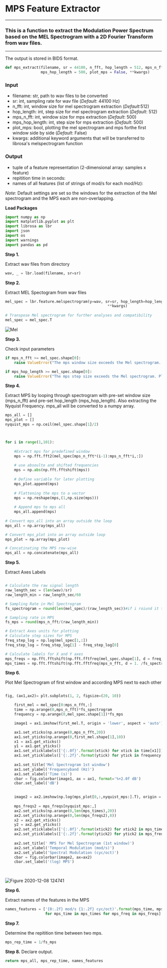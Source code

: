 # MPS Feature Extractor
***

### This is a function to extract the Modulation Power Spectrum based on the MEL Spectrogram with a 2D Fourier Transform from wav files. 
***

The output is stored in BIDS format. 



```python
def mps_extract(filename, sr = 44100, n_fft, hop_length = 512, mps_n_fft = 500, 
                mps_hop_length = 500, plot_mps = False, **kwargs) 
```
    
### Input

- filename:        str, path to wav files to be converted
- sr:              int, sampling rate for wav file (*Default*: 44100 Hz)
- n_fft:           int, window size for mel spectrogram extraction (*Default*:512)
- hop_length:      int, step size for mel spectrogram extraction (*Default*: 512)
- mps_n_fft:       int, window size for mps extraction (*Default*: 500)
- mps_hop_length:  int, step size for mps extraction (*Default*: 500)
- plot_mps:        bool, plotting the mel spectrogram and mps forthe first window side by side (*Default*: False)
- kwargs:          additional keyword arguments that will be transferred to librosa's melspectrogram function

### Output

- tuple of a feature representation (2-dimensional array: samples x feature)
- repitition time in seconds: 
- names of all features (list of strings of mod/s for each mod/Hz):   
   
*Note*: Default settings are set so the windows for the extraction of the Mel spectrogram and the MPS each are non-overlapping.

**Load Packages**


```python
import numpy as np
import matplotlib.pyplot as plt
import librosa as lbr
import json
import os
import warnings            
import pandas as pd 
```

**Step 1.**

Extract wav files from directory


```python
wav, _ = lbr.load(filename, sr=sr) 
```

**Step 2.**

Extract MEL Spectogram from wav files


```python
mel_spec = lbr.feature.melspectrogram(y=wav, sr=sr, hop_length=hop_length,
                                              **kwargs)
                                                                                          
# Transpose Mel spectrogram for further analyses and compatibility
mel_spec = mel_spec.T
```
![Mel](https://user-images.githubusercontent.com/73650127/101178590-7ba73400-3649-11eb-88f7-fbee7b5ec36b.png)


**Step 3.**

Check input parameters


```python
if mps_n_fft >= mel_spec.shape[0]:
    raise ValueError("The mps window size exceeds the Mel spectrogram. Please enter a smaller integer.")

if mps_hop_length >= mel_spec.shape[0]:
    raise ValueError("The mps step size exceeds the Mel spectrogram. Please enter a smaller integer.")
```

**Step 4.**

Extract MPS by looping through spectrogram with pre-set window size (mps_n_fft) and pre-set hop_length (mps_hop_length). Also extracting the Nyquist Frequency. mps_all will be converted to a numpy array. 


```python
mps_all = []
mps_plot = []
nyquist_mps = np.ceil(mel_spec.shape[1]/2)



for i in range(1,101):
    
    #Extract mps for predefined window
    mps = np.fft.fft2(mel_spec[mps_n_fft*(i-1):mps_n_fft*i,:])
   
    # use absoulte and shifted frequencies
    mps = np.abs(np.fft.fftshift(mps))
    
    # Define variable for later plotting
    mps_plot.append(mps)
   
    # Flattening the mps to a vector
    mps = np.reshape(mps,(1,np.size(mps)))
    
    # Append mps to mps all
    mps_all.append(mps)
    
# Convert mps_all into an array outside the loop
mps_all = np.array(mps_all)

# Convert mps_plot into an array outside loop
mps_plot = np.array(mps_plot)

# Concatinating the MPS row-wise
mps_all = np.concatenate(mps_all)
```

**Step 5.**

Extract Axes Labels 



```python

# Calculate the raw signal length
raw_length_sec = (len(wav)/sr)
raw_length_min = raw_length_sec/60

# Sampling Rate in Mel Spectrogram
fs_spectrogram = round(len(mel_spec)/(raw_length_sec))#if i roiund it the fs_spec will be 0 

# Sampling rate in MPS 
fs_mps = round(mps_n_fft/(raw_length_min))

# Extract Axes units for plotting 
# Calculate step sizes for MPS
freq_step_log = np.log(mel_spec[1,:])
freq_step_log = freq_step_log[1] - freq_step_log[0]

# Calculate labels for X and Y axes
mps_freqs = np.fft.fftshift(np.fft.fftfreq(mel_spec.shape[1], d = freq_step_log)) # returns fourier transformed freuqencies which are already shifted (lower freq in center))
mps_times = np.fft.fftshift(np.fft.fftfreq(mps_n_fft, d = 1. /fs_spectrogram)) 
```

**Step 6.**

Plot Mel Spectrogram of first window and according MPS next to each other

```python

fig, (ax1,ax2)= plt.subplots(1, 2, figsize=(20, 10))

    first_mel = mel_spec[0:mps_n_fft,:]
    time = np.arange(0,mps_n_fft)*fs_spectrogram
    frequency = np.arange(0,mel_spec.shape[1])*fs_mps

    image1 = ax1.imshow(first_mel.T, origin = 'lower', aspect = 'auto')

    ax1.set_xticks(np.arange(0,mps_n_fft,20))
    ax1.set_yticks(np.arange(0,first_mel.shape[1],10))
    x1 = ax1.get_xticks()
    y1 = ax1.get_yticks()
    ax1.set_xticklabels(['{:.0f}'.format(xtick) for xtick in time[x1]])
    ax1.set_yticklabels(['{:.2f}'.format(ytick) for ytick in frequency[y1]])
     
    ax1.set_title('Mel Spectrogram 1st window')
    ax1.set_ylabel('Frequencyband (Hz)')
    ax1.set_xlabel('Time (s)')
    cbar = fig.colorbar(image1, ax = ax1, format='%+2.0f dB')
    cbar.set_label('dB')
    

    image2 = ax2.imshow(np.log(mps_plot[0,:,nyquist_mps:].T), origin = 'lower', aspect = 'auto')
    
    mps_freqs2 = mps_freqs[nyquist_mps:,]
    ax2.set_xticks(np.arange(0,len(mps_times),20))
    ax2.set_yticks(np.arange(0,len(mps_freqs2),8))
    x2 = ax2.get_xticks()
    y2 = ax2.get_yticks()
    ax2.set_xticklabels(['{:.0f}'.format(xtick2) for xtick2 in mps_times[x2]])
    ax2.set_yticklabels(['{:.2f}'.format(ytick2) for ytick2 in mps_freqs2[y2]])
     
    ax2.set_title(' MPS for Mel Spectrogram (1st window)')
    ax2.set_xlabel('Temporal Modulation (mod/s)')
    ax2.set_ylabel('Spectral Modulation (cyc/oct)')
    cbar = fig.colorbar(image2, ax=ax2)
    cbar.set_label('(log) MPS')
    
    
```
![Figure 2020-12-08 124741](https://user-images.githubusercontent.com/73650127/101479961-4c4b3c80-3953-11eb-835c-802f8b14b0b9.png)

**Step 6.**

Extract names of the features in the MPS


```python
names_features = ['{0:.2f} mod/s {1:.2f} cyc/oct)'.format(mps_time, mps_freq) 
                  for mps_time in mps_times for mps_freq in mps_freqs]
```

**Step 7.**

Determine the repitition time between two mps.

```python
mps_rep_time = 1/fs_mps
```

**Step 8.**
Declare output. 

```python
return mps_all, mps_rep_time, names_features
```
